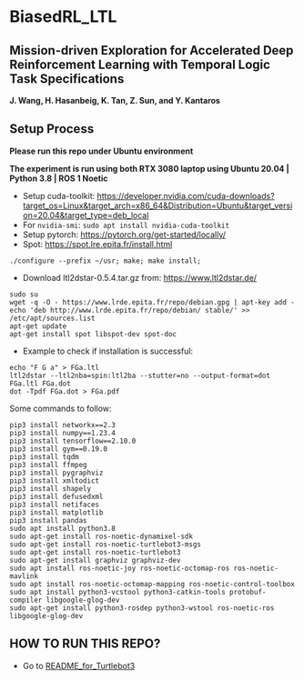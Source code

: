 # BiasedRL_LTL

## **Mission-driven Exploration for Accelerated Deep Reinforcement Learning with Temporal Logic Task Specifications**

**J. Wang, H. Hasanbeig, K. Tan, Z. Sun, and Y. Kantaros**



## Setup Process

**Please run this repo under Ubuntu environment**

**The experiment is run using both RTX 3080 laptop using Ubuntu 20.04 | Python 3.8 | ROS 1 Noetic**

* Setup cuda-toolkit: https://developer.nvidia.com/cuda-downloads?target_os=Linux&target_arch=x86_64&Distribution=Ubuntu&target_version=20.04&target_type=deb_local
* For `nvidia-smi`: `sudo apt install nvidia-cuda-toolkit`
* Setup pytorch: https://pytorch.org/get-started/locally/
* Spot: https://spot.lre.epita.fr/install.html
```
./configure --prefix ~/usr; make; make install;
```
* Download ltl2dstar-0.5.4.tar.gz from: https://www.ltl2dstar.de/

```
sudo su 
wget -q -O - https://www.lrde.epita.fr/repo/debian.gpg | apt-key add -
echo 'deb http://www.lrde.epita.fr/repo/debian/ stable/' >> /etc/apt/sources.list
apt-get update
apt-get install spot libspot-dev spot-doc
```
* Example to check if installation is successful: 
```
echo "F G a" > FGa.ltl
ltl2dstar --ltl2nba=spin:ltl2ba --stutter=no --output-format=dot FGa.ltl FGa.dot
dot -Tpdf FGa.dot > FGa.pdf
```

Some commands to follow:
```
pip3 install networkx==2.3
pip3 install numpy==1.23.4
pip3 install tensorflow==2.10.0
pip3 install gym==0.19.0
pip3 install tqdm
pip3 install ffmpeg
pip3 install pygraphviz
pip3 install xmltodict
pip3 install shapely
pip3 install defusedxml
pip3 install netifaces
pip3 install matplotlib
pip3 install pandas
sudo apt install python3.8
sudo apt-get install ros-noetic-dynamixel-sdk
sudo apt-get install ros-noetic-turtlebot3-msgs
sudo apt-get install ros-noetic-turtlebot3
sudo apt-get install graphviz graphviz-dev
sudo apt install ros-noetic-joy ros-noetic-octomap-ros ros-noetic-mavlink
sudo apt install ros-noetic-octomap-mapping ros-noetic-control-toolbox
sudo apt install python3-vcstool python3-catkin-tools protobuf-compiler libgoogle-glog-dev
sudo apt-get install python3-rosdep python3-wstool ros-noetic-ros libgoogle-glog-dev
```

## HOW TO RUN THIS REPO?

* Go to [README_for_Turtlebot3](turtlebot_dqn)
  
